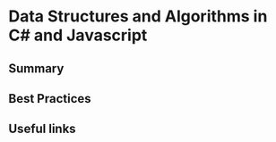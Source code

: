 # Data Structures and Algorithms in C# and Javascript

## Summary

## Best Practices

## Useful links